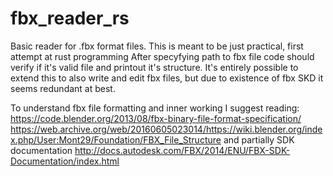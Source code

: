 # fbx_reader_rs

Basic reader for .fbx format files. This is meant to be just practical, first attempt at rust programming
After specyfying path to fbx file code should verify if it's valid file and printout it's structure.
It's entirely possible to extend this to also write and edit fbx files, but due to existence of fbx SKD 
it seems redundant at best.

To understand fbx file formatting and inner working I suggest reading:
https://code.blender.org/2013/08/fbx-binary-file-format-specification/
https://web.archive.org/web/20160605023014/https://wiki.blender.org/index.php/User:Mont29/Foundation/FBX_File_Structure
and partially SDK documentation
http://docs.autodesk.com/FBX/2014/ENU/FBX-SDK-Documentation/index.html
